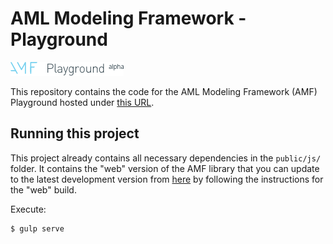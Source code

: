 # AML Modeling Framework - Playground

![AMF Playground Logo](logo_dark.png)

This repository contains the code for the AML Modeling Framework (AMF) Playground hosted under [this URL](http://a.ml/amf-playground/).

## Running this project

This project already contains all necessary dependencies in the `public/js/` folder. It contains the "web" version of the AMF library that you can update to the latest development version from [here](https://github.com/aml-org/amf) by following the instructions for the "web" build.

Execute:

```bash
$ gulp serve
```

